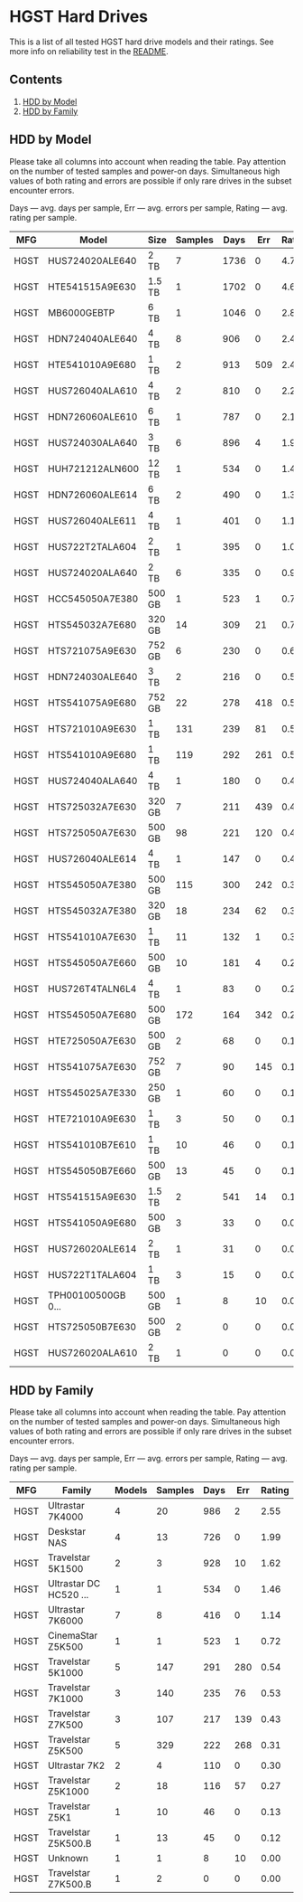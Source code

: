 HGST Hard Drives
================

This is a list of all tested HGST hard drive models and their ratings. See more
info on reliability test in the [README](https://github.com/linuxhw/SMART).

Contents
--------

1. [ HDD by Model  ](#hdd-by-model)
2. [ HDD by Family ](#hdd-by-family)

HDD by Model
------------

Please take all columns into account when reading the table. Pay attention on the
number of tested samples and power-on days. Simultaneous high values of both rating
and errors are possible if only rare drives in the subset encounter errors.

Days   — avg. days per sample,
Err    — avg. errors per sample,
Rating — avg. rating per sample.

| MFG       | Model              | Size   | Samples | Days  | Err   | Rating |
|-----------|--------------------|--------|---------|-------|-------|--------|
| HGST      | HUS724020ALE640    | 2 TB   | 7       | 1736  | 0     | 4.76   |
| HGST      | HTE541515A9E630    | 1.5 TB | 1       | 1702  | 0     | 4.66   |
| HGST      | MB6000GEBTP        | 6 TB   | 1       | 1046  | 0     | 2.87   |
| HGST      | HDN724040ALE640    | 4 TB   | 8       | 906   | 0     | 2.48   |
| HGST      | HTE541010A9E680    | 1 TB   | 2       | 913   | 509   | 2.43   |
| HGST      | HUS726040ALA610    | 4 TB   | 2       | 810   | 0     | 2.22   |
| HGST      | HDN726060ALE610    | 6 TB   | 1       | 787   | 0     | 2.16   |
| HGST      | HUS724030ALA640    | 3 TB   | 6       | 896   | 4     | 1.95   |
| HGST      | HUH721212ALN600    | 12 TB  | 1       | 534   | 0     | 1.46   |
| HGST      | HDN726060ALE614    | 6 TB   | 2       | 490   | 0     | 1.34   |
| HGST      | HUS726040ALE611    | 4 TB   | 1       | 401   | 0     | 1.10   |
| HGST      | HUS722T2TALA604    | 2 TB   | 1       | 395   | 0     | 1.08   |
| HGST      | HUS724020ALA640    | 2 TB   | 6       | 335   | 0     | 0.92   |
| HGST      | HCC545050A7E380    | 500 GB | 1       | 523   | 1     | 0.72   |
| HGST      | HTS545032A7E680    | 320 GB | 14      | 309   | 21    | 0.71   |
| HGST      | HTS721075A9E630    | 752 GB | 6       | 230   | 0     | 0.63   |
| HGST      | HDN724030ALE640    | 3 TB   | 2       | 216   | 0     | 0.59   |
| HGST      | HTS541075A9E680    | 752 GB | 22      | 278   | 418   | 0.56   |
| HGST      | HTS721010A9E630    | 1 TB   | 131     | 239   | 81    | 0.54   |
| HGST      | HTS541010A9E680    | 1 TB   | 119     | 292   | 261   | 0.52   |
| HGST      | HUS724040ALA640    | 4 TB   | 1       | 180   | 0     | 0.49   |
| HGST      | HTS725032A7E630    | 320 GB | 7       | 211   | 439   | 0.45   |
| HGST      | HTS725050A7E630    | 500 GB | 98      | 221   | 120   | 0.43   |
| HGST      | HUS726040ALE614    | 4 TB   | 1       | 147   | 0     | 0.40   |
| HGST      | HTS545050A7E380    | 500 GB | 115     | 300   | 242   | 0.39   |
| HGST      | HTS545032A7E380    | 320 GB | 18      | 234   | 62    | 0.37   |
| HGST      | HTS541010A7E630    | 1 TB   | 11      | 132   | 1     | 0.33   |
| HGST      | HTS545050A7E660    | 500 GB | 10      | 181   | 4     | 0.27   |
| HGST      | HUS726T4TALN6L4    | 4 TB   | 1       | 83    | 0     | 0.23   |
| HGST      | HTS545050A7E680    | 500 GB | 172     | 164   | 342   | 0.22   |
| HGST      | HTE725050A7E630    | 500 GB | 2       | 68    | 0     | 0.19   |
| HGST      | HTS541075A7E630    | 752 GB | 7       | 90    | 145   | 0.17   |
| HGST      | HTS545025A7E330    | 250 GB | 1       | 60    | 0     | 0.17   |
| HGST      | HTE721010A9E630    | 1 TB   | 3       | 50    | 0     | 0.14   |
| HGST      | HTS541010B7E610    | 1 TB   | 10      | 46    | 0     | 0.13   |
| HGST      | HTS545050B7E660    | 500 GB | 13      | 45    | 0     | 0.12   |
| HGST      | HTS541515A9E630    | 1.5 TB | 2       | 541   | 14    | 0.10   |
| HGST      | HTS541050A9E680    | 500 GB | 3       | 33    | 0     | 0.09   |
| HGST      | HUS726020ALE614    | 2 TB   | 1       | 31    | 0     | 0.09   |
| HGST      | HUS722T1TALA604    | 1 TB   | 3       | 15    | 0     | 0.04   |
| HGST      | TPH00100500GB 0... | 500 GB | 1       | 8     | 10    | 0.00   |
| HGST      | HTS725050B7E630    | 500 GB | 2       | 0     | 0     | 0.00   |
| HGST      | HUS726020ALA610    | 2 TB   | 1       | 0     | 0     | 0.00   |

HDD by Family
-------------

Please take all columns into account when reading the table. Pay attention on the
number of tested samples and power-on days. Simultaneous high values of both rating
and errors are possible if only rare drives in the subset encounter errors.

Days   — avg. days per sample,
Err    — avg. errors per sample,
Rating — avg. rating per sample.

| MFG       | Family                 | Models | Samples | Days  | Err   | Rating |
|-----------|------------------------|--------|---------|-------|-------|--------|
| HGST      | Ultrastar 7K4000       | 4      | 20      | 986   | 2     | 2.55   |
| HGST      | Deskstar NAS           | 4      | 13      | 726   | 0     | 1.99   |
| HGST      | Travelstar 5K1500      | 2      | 3       | 928   | 10    | 1.62   |
| HGST      | Ultrastar DC HC520 ... | 1      | 1       | 534   | 0     | 1.46   |
| HGST      | Ultrastar 7K6000       | 7      | 8       | 416   | 0     | 1.14   |
| HGST      | CinemaStar Z5K500      | 1      | 1       | 523   | 1     | 0.72   |
| HGST      | Travelstar 5K1000      | 5      | 147     | 291   | 280   | 0.54   |
| HGST      | Travelstar 7K1000      | 3      | 140     | 235   | 76    | 0.53   |
| HGST      | Travelstar Z7K500      | 3      | 107     | 217   | 139   | 0.43   |
| HGST      | Travelstar Z5K500      | 5      | 329     | 222   | 268   | 0.31   |
| HGST      | Ultrastar 7K2          | 2      | 4       | 110   | 0     | 0.30   |
| HGST      | Travelstar Z5K1000     | 2      | 18      | 116   | 57    | 0.27   |
| HGST      | Travelstar Z5K1        | 1      | 10      | 46    | 0     | 0.13   |
| HGST      | Travelstar Z5K500.B    | 1      | 13      | 45    | 0     | 0.12   |
| HGST      | Unknown                | 1      | 1       | 8     | 10    | 0.00   |
| HGST      | Travelstar Z7K500.B    | 1      | 2       | 0     | 0     | 0.00   |

